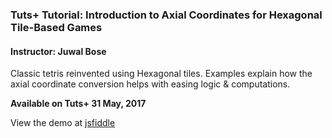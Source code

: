### Tuts+ Tutorial: Introduction to Axial Coordinates for Hexagonal Tile-Based Games

#### Instructor: Juwal Bose

Classic tetris reinvented using Hexagonal tiles. Examples explain how the axial coordinate conversion helps with easing logic & computations.

**Available on Tuts+ 31 May, 2017**

View the demo at [jsfiddle](https://jsfiddle.net/juwalbose/5xtcsvwL/)

